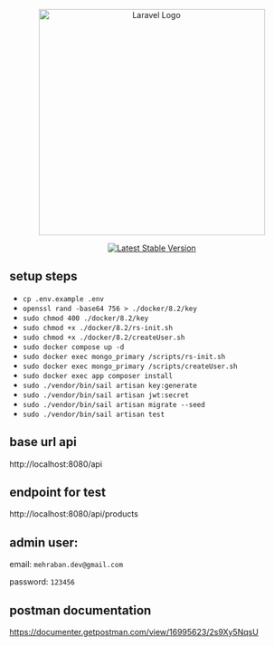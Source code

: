 <p align="center"><a href="https://laravel.com" target="_blank"><img src="https://raw.githubusercontent.com/laravel/art/master/logo-lockup/5%20SVG/2%20CMYK/1%20Full%20Color/laravel-logolockup-cmyk-red.svg" width="400" alt="Laravel Logo"></a></p>

<p align="center">
<a href="https://packagist.org/packages/laravel/framework"><img src="https://img.shields.io/packagist/v/laravel/framework" alt="Latest Stable Version"></a>
</p>

## setup steps

- `cp .env.example .env`
- `openssl rand -base64 756 > ./docker/8.2/key`
- `sudo chmod 400 ./docker/8.2/key`
- `sudo chmod +x ./docker/8.2/rs-init.sh`
- `sudo chmod +x ./docker/8.2/createUser.sh`
- `sudo docker compose up -d`
- `sudo docker exec mongo_primary /scripts/rs-init.sh`
- `sudo docker exec mongo_primary /scripts/createUser.sh`
- `sudo docker exec app composer install`
- `sudo ./vendor/bin/sail artisan key:generate`
- `sudo ./vendor/bin/sail artisan jwt:secret`
- `sudo ./vendor/bin/sail artisan migrate --seed`
- `sudo ./vendor/bin/sail artisan test`

## base url api 
http://localhost:8080/api

## endpoint for test
http://localhost:8080/api/products

## admin user:

email: `mehraban.dev@gmail.com`

password: `123456`

## postman documentation
https://documenter.getpostman.com/view/16995623/2s9Xy5NqsU
